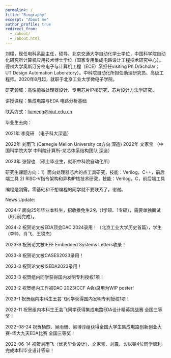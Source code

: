 ```yaml
---
permalink: /
title: "Biography"
excerpt: "About me"
author_profile: true
redirect_from: 
  - /about/
  - /about.html
---
```




刘檬，现任电科系副主任，硕导。北京交通大学自动化学士学位，中国科学院自动化研究所计算机应用技术博士学位（国家专用集成电路设计工程技术研究中心）。德州大学奥斯汀分校电子与计算机工程（ECE）系担任visiting Ph.D/Scholar；UT Design Automation Laboratory）。中科院自动化所担任助理研究员、高级工程师。2020年8月起，就职于北京工业大学微电子学院。

研究领域：高性能微处理器设计、专用芯片IP核研究、芯片设计方法学研究。

讲授课程：集成电路与EDA 电路分析基础

联系方式：liumeng@bjut.edu.cn 

毕业生去向：

2021年  李竞研  （电子科大深造）

2022年  刘雨飞   (Carnegie Mellon University cs方向 深造)
2022年  文家宝  （中国科学院大学 中科院计算所-龙芯体系结构团队 深造）

2023年 张智也   （硕士毕业生，就职中科院自动化所）


研究生课题方向：1）面向处理器芯片的点工具研究，技能：Verilog，C++，前后端工具  2) RISC-V指令架构和异构IP核技术研究，技能：Verilog，C，前后端工具

编程是刚需。零基础和不想编程的同学就不要联系了，谢谢。


News Update:

2024-7     面向25年毕业本科生，招收推免生2名（1学硕、1专硕），需要单独面试（9月前完成）。

2024-2     祝贺论文被EDA顶会DAC 2024录用！（北京工业大学历史首篇），学生（李帅、肖飞、王锐杰）

2023-9     祝贺论文被IEEE Embedded Systems Letters收录！

2023-8     祝贺论文被CASES2023录用！

2023-3     祝贺论文被ISEDA2023录用！

2023-3     祝贺组内同学获得国内发明专利授权1项！

2023-2     祝贺组内工作被DAC 2023(CCF A会)录用为WIP poster!

2023-1     祝贺组内本科生王芸飞同学获得国内发明专利授权1项！

2022-11    祝贺组内本科生王芸飞同学获得集成电路EDA设计精英挑战赛 全国三等奖！

2022-08-24 祝贺杨煦、吴雨珊、梁博淳组获得全国大学生集成电路创新创业大赛-华大九天EDA比赛 全国三等奖！

2022-06-14 祝贺刘雨飞（优秀毕业设计）、文家宝、刘震、么以铭4位同学顺利完成本科毕业设计答辩！


